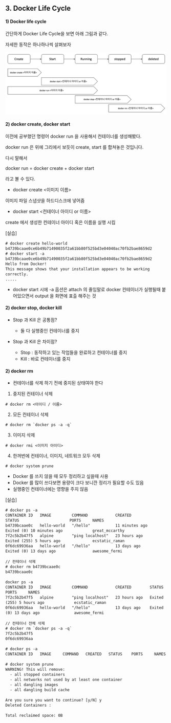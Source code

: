 ## 3. Docker Life Cycle
#### 1) Docker life cycle
간단하게 Docker Life Cycle을 보면 아래 그림과 같다.

자세한 동작은 하나하나씩 살펴보자

![Alt text](./images/docker_lifecycle.png "Docker Life Cycle")

#### 2) docker create, docker start

이전에 공부했던 명령어 docker run 을 사용해서 컨테이너를 생성해봤다.

docker run 은 위에 그리에서 보듯이 create, start 를 합쳐놓은 것입니다.

다시 말해서 

docker run = docker create + docker start

라고 볼 수 있다.

* docker create <이미지 이름>

이미지 파일 스냅샷을 하드디스크에 넣어줌

* docker start <컨테이너 아이디 or 이름>

create 에서 생성한 컨테이너 아이디 혹은 이름을 실행 시킴

[실습]
```
# docker create hello-world
b4739bcaae0ce6b49b71490035f2a61bb80f525bd3e04040ac70fb2bae8659d2
# docker start -a b4739bcaae0ce6b49b71490035f2a61bb80f525bd3e04040ac70fb2bae8659d2
Hello from Docker!
This message shows that your installation appears to be working correctly.
.....
```
   * docker start 시에 -a 옵션은 attach 의 줄임말로 docker 컨테이너가 실행될때 붙어있으면서 output 을 화면에 표출 해주는 것

#### 2) docker stop, docker kill

* Stop 과 Kill 은 공통점?

   - 둘 다 실행중인 컨테이너를 중지
   

* Stop 과 Kill 은 차이점?
   - Stop : 동작하고 있는 작업들을 완료하고 컨테이너를 중지
   - Kill : 바로 컨테이너를 중지

#### 2) docker rm
* 컨테이너를 삭제 하기 전에 중지된 상태여야 한다
1) 중지된 컨테이너 삭제
```
# docker rm <아이디 / 이름>
```

2) 모든 컨테이너 삭제
```
# docker rm `docker ps -a -q`
```

3) 이미지 삭제
```
# docker rmi <이미지 아이디>
```

4) 한꺼번에 컨테이너, 이미지, 네트워크 모두 삭제
```
# docker system prune
```
   * Docker 를 쓰지 않을 때 모두 정리하고 싶을때 사용
   * Docker 를 많이 쓰다보면 용량이 크다 보니깐 정리가 필요할 수도 있음
   * 실행중인 컨테이너에는 영향을 주지 않음


[실습]
```
# docker ps -a
CONTAINER ID   IMAGE         COMMAND            CREATED          STATUS                      PORTS     NAMES
b4739bcaae0c   hello-world   "/hello"           11 minutes ago   Exited (0) 10 minutes ago             great_mccarthy
7f2c5b2b47f5   alpine        "ping localhost"   23 hours ago     Exited (255) 5 hours ago              ecstatic_raman
0f6dc69936aa   hello-world   "/hello"           13 days ago      Exited (0) 13 days ago                awesome_fermi

// 컨테이너 삭제
# docker rm b4739bcaae0c
b4739bcaae0c

docker ps -a
CONTAINER ID   IMAGE         COMMAND            CREATED        STATUS                     PORTS     NAMES
7f2c5b2b47f5   alpine        "ping localhost"   23 hours ago   Exited (255) 5 hours ago             ecstatic_raman
0f6dc69936aa   hello-world   "/hello"           13 days ago    Exited (0) 13 days ago               awesome_fermi

// 컨테이너 전체 삭제
# docker rm `docker ps -a -q`
7f2c5b2b47f5
0f6dc69936aa

# docker ps -a
CONTAINER ID   IMAGE     COMMAND   CREATED   STATUS    PORTS     NAMES

# docker system prune
WARNING! This will remove:
  - all stopped containers
  - all networks not used by at least one container
  - all dangling images
  - all dangling build cache

Are you sure you want to continue? [y/N] y
Deleted Containers : 

Total reclaimed space: 0B
```
